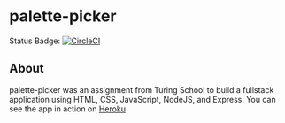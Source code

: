 # palette-picker

Status Badge: [![CircleCI](https://circleci.com/gh/jenPlusPlus/palette-picker.svg?style=svg)](https://circleci.com/gh/jenPlusPlus/palette-picker)

## About
palette-picker was an assignment from Turing School to build a fullstack application using HTML, CSS, JavaScript, NodeJS, and Express. You can see the app in action on [Heroku](http://frontend.turing.io/projects/palette-picker.html)
